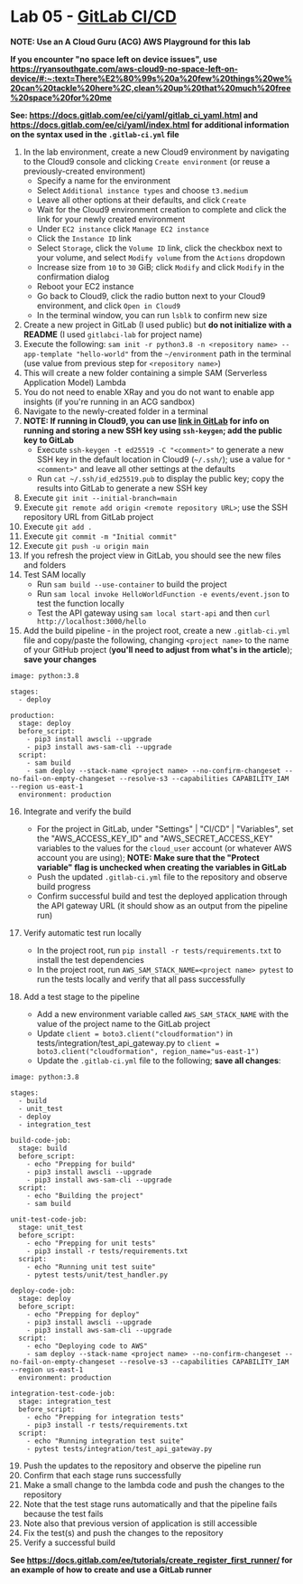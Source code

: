 # Lab 05 - [GitLab CI/CD](https://aws.amazon.com/blogs/apn/using-gitlab-ci-cd-pipeline-to-deploy-aws-sam-applications/)

**NOTE: Use an A Cloud Guru (ACG) AWS Playground for this lab**

**If you encounter "no space left on device issues", use https://ryansouthgate.com/aws-cloud9-no-space-left-on-device/#:~:text=There%E2%80%99s%20a%20few%20things%20we%20can%20tackle%20here%2C,clean%20up%20that%20much%20free%20space%20for%20me**

**See: https://docs.gitlab.com/ee/ci/yaml/gitlab_ci_yaml.html and https://docs.gitlab.com/ee/ci/yaml/index.html for additional information on the syntax used in the `.gitlab-ci.yml` file**

1. In the lab environment, create a new Cloud9 environment by navigating to the Cloud9 console and clicking `Create environment` (or reuse a previously-created environment)
    - Specify a name for the environment
    - Select `Additional instance types` and choose `t3.medium`
    - Leave all other options at their defaults, and click `Create`
    - Wait for the Cloud9 environment creation to complete and click the link for your newly created environment
    - Under `EC2 instance` click `Manage EC2 instance`
    - Click the `Instance ID` link
    - Select `Storage`, click the `Volume ID` link, click the checkbox next to your volume, and select `Modify volume` from the `Actions` dropdown
    - Increase size from `10` to `30` GiB; click `Modify` and click `Modify` in the confirmation dialog
    - Reboot your EC2 instance
    - Go back to Cloud9, click the radio button next to your Cloud9 environment, and click `Open in Cloud9`
    - In the terminal window, you can run `lsblk` to confirm new size
1. Create a new project in GitLab (I used public) but **do not initialize with a README** (I used `gitlabci-lab` for project name)
1. Execute the following: `sam init -r python3.8 -n <repository name> --app-template "hello-world"` from the `~/environment` path in the terminal (use value from previous step for `<repository name>`)
1. This will create a new folder containing a simple SAM (Serverless Application Model) Lambda
1. You do not need to enable XRay and you do not want to enable app insights (if you're running in an ACG sandbox)
1. Navigate to the newly-created folder in a terminal
1. **NOTE: If running in Cloud9, you can use [link in GitLab](https://docs.gitlab.com/ee/user/ssh.html) for info on running and storing a new SSH key using `ssh-keygen`; add the public key to GitLab**
    - Execute `ssh-keygen -t ed25519 -C "<comment>"` to generate a new SSH key in the default location in Cloud9 (`~/.ssh/`); use a value for `"<comment>"` and leave all other settings at the defaults
    - Run `cat ~/.ssh/id_ed25519.pub` to display the public key; copy the results into GitLab to generate a new SSH key
1. Execute `git init --initial-branch=main`
1. Execute `git remote add origin <remote repository URL>`; use the SSH repository URL from GitLab project
1. Execute `git add .`
1. Execute `git commit -m "Initial commit"`
1. Execute `git push -u origin main`
1. If you refresh the project view in GitLab, you should see the new files and folders
1. Test SAM locally
    - Run `sam build --use-container` to build the project
    - Run `sam local invoke HelloWorldFunction -e events/event.json` to test the function locally
    - Test the API gateway using `sam local start-api` and then `curl http://localhost:3000/hello`
1. Add the build pipeline - in the project root, create a new `.gitlab-ci.yml` file and copy/paste the following, changing `<project name>` to the name of your GitHub project (**you'll need to adjust from what's in the article**); **save your changes**

```
image: python:3.8

stages:
  - deploy

production:
  stage: deploy
  before_script:
    - pip3 install awscli --upgrade
    - pip3 install aws-sam-cli --upgrade
  script:
    - sam build
    - sam deploy --stack-name <project name> --no-confirm-changeset --no-fail-on-empty-changeset --resolve-s3 --capabilities CAPABILITY_IAM --region us-east-1
  environment: production
```

16. Integrate and verify the build
    - For the project in GitLab, under "Settings" | "CI/CD" | "Variables", set the "AWS_ACCESS_KEY_ID" and "AWS_SECRET_ACCESS_KEY" variables to the values for the `cloud_user` account (or whatever AWS account you are using); **NOTE: Make sure that the "Protect variable" flag is unchecked when creating the variables in GitLab**
    - Push the updated `.gitlab-ci.yml` file to the repository and observe build progress
    - Confirm successful build and test the deployed application through the API gateway URL (it should show as an output from the pipeline run)

17. Verify automatic test run locally
    - In the project root, run `pip install -r tests/requirements.txt` to install the test dependencies
    - In the project root, run `AWS_SAM_STACK_NAME=<project name> pytest` to run the tests locally and verify that all pass successfully

18. Add a test stage to the pipeline
    - Add a new environment variable called `AWS_SAM_STACK_NAME` with the value of the project name to the GitLab project
    - Update `client = boto3.client("cloudformation")` in tests/integration/test_api_gateway.py to `client = boto3.client("cloudformation", region_name="us-east-1")`
    - Update the `.gitlab-ci.yml` file to the following; **save all changes**:

```
image: python:3.8

stages:
  - build
  - unit_test
  - deploy
  - integration_test

build-code-job:
  stage: build
  before_script:
    - echo "Prepping for build"
    - pip3 install awscli --upgrade
    - pip3 install aws-sam-cli --upgrade
  script:
    - echo "Building the project"
    - sam build

unit-test-code-job:
  stage: unit_test
  before_script:
    - echo "Prepping for unit tests"
    - pip3 install -r tests/requirements.txt
  script:
    - echo "Running unit test suite"
    - pytest tests/unit/test_handler.py

deploy-code-job:
  stage: deploy
  before_script:
    - echo "Prepping for deploy"
    - pip3 install awscli --upgrade
    - pip3 install aws-sam-cli --upgrade
  script:
    - echo "Deploying code to AWS"
    - sam deploy --stack-name <project name> --no-confirm-changeset --no-fail-on-empty-changeset --resolve-s3 --capabilities CAPABILITY_IAM --region us-east-1
  environment: production

integration-test-code-job:
  stage: integration_test
  before_script:
    - echo "Prepping for integration tests"
    - pip3 install -r tests/requirements.txt
  script:
    - echo "Running integration test suite"
    - pytest tests/integration/test_api_gateway.py
```

19. Push the updates to the repository and observe the pipeline run
20. Confirm that each stage runs successfully
21. Make a small change to the lambda code and push the changes to the repository
22. Note that the test stage runs automatically and that the pipeline fails because the test fails
23. Note also that previous version of application is still accessible
24. Fix the test(s) and push the changes to the repository
25. Verify a successful build

**See https://docs.gitlab.com/ee/tutorials/create_register_first_runner/ for an example of how to create and use a GitLab runner**
